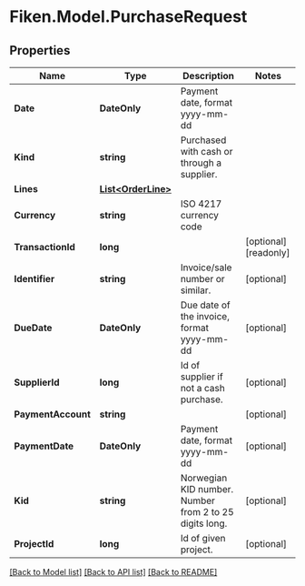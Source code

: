 # Fiken.Model.PurchaseRequest

## Properties

Name | Type | Description | Notes
------------ | ------------- | ------------- | -------------
**Date** | **DateOnly** | Payment date, format yyyy-mm-dd | 
**Kind** | **string** | Purchased with cash or through a supplier. | 
**Lines** | [**List&lt;OrderLine&gt;**](OrderLine.md) |  | 
**Currency** | **string** | ISO 4217 currency code | 
**TransactionId** | **long** |  | [optional] [readonly] 
**Identifier** | **string** | Invoice/sale number or similar. | [optional] 
**DueDate** | **DateOnly** | Due date of the invoice, format yyyy-mm-dd | [optional] 
**SupplierId** | **long** | Id of supplier if not a cash purchase. | [optional] 
**PaymentAccount** | **string** |  | [optional] 
**PaymentDate** | **DateOnly** | Payment date, format yyyy-mm-dd | [optional] 
**Kid** | **string** | Norwegian KID number. Number from 2 to 25 digits long. | [optional] 
**ProjectId** | **long** | Id of given project. | [optional] 

[[Back to Model list]](../../README.md#documentation-for-models) [[Back to API list]](../../README.md#documentation-for-api-endpoints) [[Back to README]](../../README.md)

